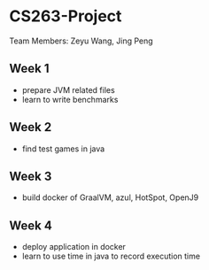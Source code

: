 # CS263-Project

Team Members:
Zeyu Wang, Jing Peng

## Week 1
- prepare JVM related files
- learn to write benchmarks

## Week 2
- find test games in java

## Week 3
- build docker of GraalVM, azul, HotSpot, OpenJ9

## Week 4
- deploy application in docker
- learn to use time in java to record execution time
